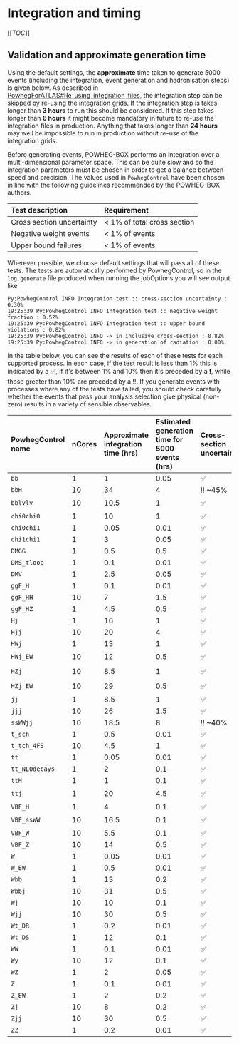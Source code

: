 # Integration and timing

[[_TOC_]]

## Validation and approximate generation time

Using the default settings, the **approximate** time taken to generate
5000 events (including the integration, event generation and
hadronisation steps) is given below. As described in
[PowhegForATLAS#Re_using_integration_files](powheg_for_atlas#Re_using_integration_files),
the integration step can be skipped by re-using the integration grids.
If the integration step is takes longer than **3 hours** to run this
should be considered. If this step takes longer than **6 hours** it
might become mandatory in future to re-use the integration files in
production. Anything that takes longer than **24 hours** may well be
impossible to run in production without re-use of the integration grids.

Before generating events, POWHEG-BOX performs an integration over a
multi-dimensional parameter space. This can be quite slow and so the
integration parameters must be chosen in order to get a balance between
speed and precision. The values used in `PowhegControl` have been chosen
in line with the following guidelines recommended by the POWHEG-BOX
authors.


| Test description          | Requirement                  |
| :------------------------ | :--------------------------- |
| Cross section uncertainty | \< 1% of total cross section |
| Negative weight events    | \< 1% of events              |
| Upper bound failures      | \< 1% of events              |


Wherever possible, we choose default settings that will pass all of
these tests. The tests are automatically performed by PowhegControl, so
in the `log.generate` file produced when running the jobOptions you will
see output like

```terminal
Py:PowhegControl INFO Integration test :: cross-section uncertainty : 0.30%
19:25:39 Py:PowhegControl INFO Integration test :: negative weight fraction : 0.52%
19:25:39 Py:PowhegControl INFO Integration test :: upper bound violations : 0.82%
19:25:39 Py:PowhegControl INFO -> in inclusive cross-section : 0.82%
19:25:39 Py:PowhegControl INFO -> in generation of radiation : 0.00%
```

In the table below, you can see the results of each of these tests for
each supported process. In each case, if the test result is less than 1%
this is indicated by a :white_check_mark:, if it's between 1% and 10%
then it's preceded by a :exclamation:, while those greater than 10%
are preceded by a :bangbang:. If you generate events with
processes where any of the tests have failed, you should check carefully
whether the events that pass your analysis selection give physical
(non-zero) results in a variety of sensible observables.

| PowhegControl name | nCores | Approximate integration time (hrs) | Estimated generation time for 5000 events (hrs) | Cross-section uncertainty                        | Negative weight fraction                          | Upper bound violations                            | Physics validation |
| :----------------- | :----- | :--------------------------------- | :---------------------------------------------- | :----------------------------------------------- | :------------------------------------------------ | :------------------------------------------------ | :----------------- |
| `bb`               | 1      | 1                                  | 0.05                                            | :white_check_mark:                               | :white_check_mark:                                | :white_check_mark:                                | NO                 |
| `bbH`              | 10     | 34                                 | 4                                               | :bangbang: \~45%                                 | :bangbang: \~55%                                  | :bangbang: \~55%                                  | NO                 |
| `bblvlv`           | 10     | 10.5                               | 1                                               | :white_check_mark:                               | :exclamation: \~2.5%                              | :white_check_mark:                                | NO                 |
| `chi0chi0`         | 1      | 10                                 | 1                                               | :white_check_mark:                               | :bangbang: \~14%                                  | :white_check_mark:                                | NO                 |
| `chi0chi1`         | 1      | 0.05                               | 0.01                                            | :white_check_mark:                               | :white_check_mark:                                | :white_check_mark:                                | NO                 |
| `chi1chi1`         | 1      | 3                                  | 0.05                                            | :white_check_mark:                               | :bangbang: \~12%                                  | :white_check_mark:                                | NO                 |
| `DMGG`             | 1      | 0.5                                | 0.5                                             | :white_check_mark:                               | :white_check_mark:                                | :white_check_mark:                                | NO                 |
| `DMS_tloop`        | 1      | 0.1                                | 0.01                                            | :white_check_mark:                               | :white_check_mark:                                | :white_check_mark:                                | NO                 |
| `DMV`              | 1      | 2.5                                | 0.05                                            | :white_check_mark:                               | :white_check_mark:                                | :white_check_mark:                                | NO                 |
| `ggF_H`            | 1      | 0.1                                | 0.01                                            | :white_check_mark:                               | :white_check_mark:                                | :white_check_mark:                                | NO                 |
| `ggF_HH`           | 10     | 7                                  | 1.5                                             | :white_check_mark:                               | :white_check_mark:                                | :white_check_mark:                                | NO                 |
| `ggF_HZ`           | 1      | 4.5                                | 0.5                                             | :white_check_mark:                               | :white_check_mark:                                | :white_check_mark:                                | NO                 |
| `Hj`               | 1      | 16                                 | 1                                               | :white_check_mark:                               | :white_check_mark:                                | :white_check_mark:                                | NO                 |
| `Hjj`              | 10     | 20                                 | 4                                               | :white_check_mark:                               | :bangbang: \~11%                                  | :white_check_mark:                                | NO                 |
| `HWj`              | 1      | 13                                 | 1                                               | :white_check_mark:                               | :white_check_mark:                                | :white_check_mark:                                | NO                 |
| `HWj_EW`           | 10     | 12                                 | 0.5                                             | :white_check_mark:                               | :white_check_mark:                                | :exclamation: \~3%                                | NO                 |
| `HZj`              | 10     | 8.5                                | 1                                               | :white_check_mark:                               | :white_check_mark:                                | :exclamation: \~1.5%                              | NO                 |
| `HZj_EW`           | 10     | 29                                 | 0.5                                             | :white_check_mark:                               | :exclamation: \~1.5%                              | :exclamation: \~2.5%                              | NO                 |
| `jj`               | 1      | 8.5                                | 1                                               | :white_check_mark:                               | :white_check_mark:                                | :white_check_mark:                                | NO                 |
| `jjj`              | 10     | 26                                 | 1.5                                             | :white_check_mark:                               | :bangbang: \~14%                                  | :white_check_mark:                                | NO                 |
| `ssWWjj`           | 10     | 18.5                               | 8                                               | :bangbang: \~40%                                 | :white_check_mark:                                | :bangbang: \~65%                                  | NO                 |
| `t_sch`            | 1      | 0.5                                | 0.01                                            | :white_check_mark:                               | :white_check_mark:                                | :white_check_mark:                                | NO                 |
| `t_tch_4FS`        | 10     | 4.5                                | 1                                               | :white_check_mark:                               | :white_check_mark:                                | :white_check_mark:                                | NO                 |
| `tt`               | 1      | 0.05                               | 0.01                                            | :white_check_mark:                               | :white_check_mark:                                | :white_check_mark:                                | NO                 |
| `tt_NLOdecays`     | 1      | 2                                  | 0.1                                             | :white_check_mark:                               | :white_check_mark:                                | :white_check_mark:                                | NO                 |
| `ttH`              | 1      | 1                                  | 0.1                                             | :white_check_mark:                               | :white_check_mark:                                | :white_check_mark:                                | NO                 |
| `ttj`              | 1      | 20                                 | 4.5                                             | :white_check_mark:                               | :bangbang: \~36%                                  | :exclamation: \~2%                                | NO                 |
| `VBF_H`            | 1      | 4                                  | 0.1                                             | :white_check_mark:                               | :white_check_mark:                                | :white_check_mark:                                | NO                 |
| `VBF_ssWW`         | 10     | 16.5                               | 0.1                                             | :white_check_mark:                               | :exclamation: \~4%                                | :white_check_mark:                                | NO                 |
| `VBF_W`            | 10     | 5.5                                | 0.1                                             | :white_check_mark:                               | :white_check_mark:                                | :white_check_mark:                                | NO                 |
| `VBF_Z`            | 10     | 14                                 | 0.5                                             | :white_check_mark:                               | :bangbang: \~9                                    | :white_check_mark:                                | NO                 |
| `W`                | 1      | 0.05                               | 0.01                                            | :white_check_mark:                               | :white_check_mark:                                | :white_check_mark:                                | NO                 |
| `W_EW`             | 1      | 0.5                                | 0.01                                            | :white_check_mark:                               | :white_check_mark:                                | :white_check_mark:                                | NO                 |
| `Wbb`              | 1      | 13                                 | 0.2                                             | :white_check_mark:                               | :white_check_mark:                                | :white_check_mark:                                | NO                 |
| `Wbbj`             | 10     | 31                                 | 0.5                                             | :white_check_mark:                               | :bangbang: \~4%                                   | :white_check_mark:                                | NO                 |
| `Wj`               | 10     | 10                                 | 0.1                                             | :white_check_mark:                               | :white_check_mark:                                | :white_check_mark:                                | NO                 |
| `Wjj`              | 10     | 30                                 | 0.5                                             | :white_check_mark:                               | :bangbang: \~20%                                  | :white_check_mark:                                | NO                 |
| `Wt_DR`            | 1      | 0.2                                | 0.01                                            | :white_check_mark:                               | :white_check_mark:                                | :white_check_mark:                                | NO                 |
| `Wt_DS`            | 1      | 12                                 | 0.1                                             | :white_check_mark:                               | :white_check_mark:                                | :white_check_mark:                                | NO                 |
| `WW`               | 1      | 0.1                                | 0.01                                            | :white_check_mark:                               | :white_check_mark:                                | :white_check_mark:                                | NO                 |
| `Wy`               | 10     | 12                                 | 0.1                                             | :white_check_mark:                               | :bangbang: \~8%                                   | :white_check_mark:                                | NO                 |
| `WZ`               | 1      | 2                                  | 0.05                                            | :white_check_mark:                               | :white_check_mark:                                | :white_check_mark:                                | NO                 |
| `Z`                | 1      | 0.1                                | 0.01                                            | :white_check_mark:                               | :white_check_mark:                                | :white_check_mark:                                | NO                 |
| `Z_EW`             | 1      | 2                                  | 0.2                                             | :white_check_mark:                               | :white_check_mark:                                | :white_check_mark:                                | NO                 |
| `Zj`               | 10     | 8                                  | 0.2                                             | :white_check_mark:                               | :white_check_mark:                                | :white_check_mark:                                | NO                 |
| `Zjj`              | 10     | 30                                 | 0.5                                             | :white_check_mark:                               | :bangbang: \~35%                                  | :white_check_mark:                                | NO                 |
| `ZZ`               | 1      | 0.2                                | 0.01                                            | :white_check_mark:                               | :white_check_mark:                                | :white_check_mark:                                | NO                 |
